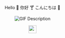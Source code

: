 <div align='center'>

Hello :cactus: 你好 :cocktail: こんにちは :fried_shrimp:

</div>

<div align='center'>

![GIF Description](https://media1.giphy.com/media/XGOnPgiiqcwb1JEQJN/giphy.gif?cid=ecf05e477rtht7466utmv8i3gqubtodfwswc0oo23awlde59&ep=v1_gifs_search&rid=giphy.gif&ct=g)

</div>
<div align='center'>
<a href='www.linkedin.com/in/zhichao-xu-0b2898176/'>
    <img width="26" height="26" src="https://img.icons8.com/metro/26/000000/linkedin.png"/>
</a>
</a>
</div>


